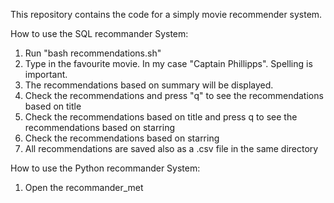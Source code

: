 This repository contains the code for a simply movie recommender system.

How to use the SQL recommander System:

1. Run "bash recommendations.sh" 
2. Type in the favourite movie. In my case "Captain Phillipps". Spelling is important.
3. The recommendations based on summary will be displayed.
4. Check the recommendations and press "q" to see the recommendations based on title
5. Check the recommendations based on title and press q to see the recommendations based on starring
6. Check the recommendations based on starring
7. All recommendations are saved also as a .csv file in the same directory

How to use the Python recommander System:

1. Open the recommander_met
